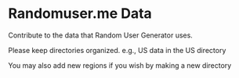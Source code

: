 Randomuser.me Data
==================
Contribute to the data that Random User Generator uses.

Please keep directories organized.
e.g., US data in the US directory

You may also add new regions if you wish by making a new directory
